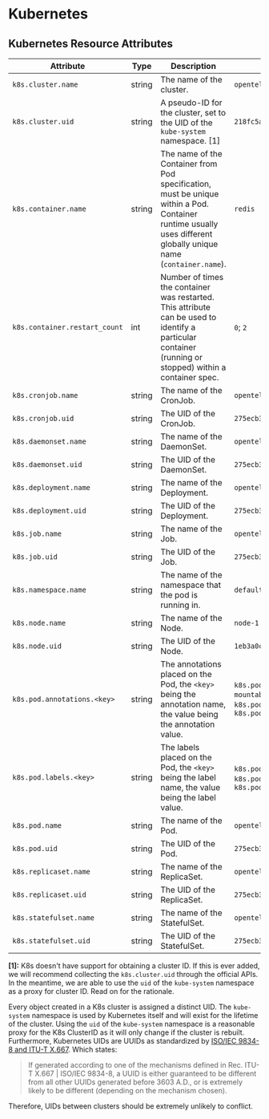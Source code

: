 # Kubernetes

## Kubernetes Resource Attributes

<!-- semconv registry.k8s(omit_requirement_level) -->
| Attribute  | Type | Description  | Examples  |
|---|---|---|---|
| `k8s.cluster.name` | string | The name of the cluster. | `opentelemetry-cluster` |
| `k8s.cluster.uid` | string | A pseudo-ID for the cluster, set to the UID of the `kube-system` namespace. [1] | `218fc5a9-a5f1-4b54-aa05-46717d0ab26d` |
| `k8s.container.name` | string | The name of the Container from Pod specification, must be unique within a Pod. Container runtime usually uses different globally unique name (`container.name`). | `redis` |
| `k8s.container.restart_count` | int | Number of times the container was restarted. This attribute can be used to identify a particular container (running or stopped) within a container spec. | `0`; `2` |
| `k8s.cronjob.name` | string | The name of the CronJob. | `opentelemetry` |
| `k8s.cronjob.uid` | string | The UID of the CronJob. | `275ecb36-5aa8-4c2a-9c47-d8bb681b9aff` |
| `k8s.daemonset.name` | string | The name of the DaemonSet. | `opentelemetry` |
| `k8s.daemonset.uid` | string | The UID of the DaemonSet. | `275ecb36-5aa8-4c2a-9c47-d8bb681b9aff` |
| `k8s.deployment.name` | string | The name of the Deployment. | `opentelemetry` |
| `k8s.deployment.uid` | string | The UID of the Deployment. | `275ecb36-5aa8-4c2a-9c47-d8bb681b9aff` |
| `k8s.job.name` | string | The name of the Job. | `opentelemetry` |
| `k8s.job.uid` | string | The UID of the Job. | `275ecb36-5aa8-4c2a-9c47-d8bb681b9aff` |
| `k8s.namespace.name` | string | The name of the namespace that the pod is running in. | `default` |
| `k8s.node.name` | string | The name of the Node. | `node-1` |
| `k8s.node.uid` | string | The UID of the Node. | `1eb3a0c6-0477-4080-a9cb-0cb7db65c6a2` |
| `k8s.pod.annotations.<key>` | string | The annotations placed on the Pod, the `<key>` being the annotation name, the value being the annotation value. | `k8s.pod.annotations.kubernetes.io/enforce-mountable-secrets=true`; `k8s.pod.annotations.mycompany.io/arch=x64`; `k8s.pod.annotations.data=` |
| `k8s.pod.labels.<key>` | string | The labels placed on the Pod, the `<key>` being the label name, the value being the label value. | `k8s.pod.labels.app=my-app`; `k8s.pod.labels.mycompany.io/arch=x64`; `k8s.pod.labels.data=` |
| `k8s.pod.name` | string | The name of the Pod. | `opentelemetry-pod-autoconf` |
| `k8s.pod.uid` | string | The UID of the Pod. | `275ecb36-5aa8-4c2a-9c47-d8bb681b9aff` |
| `k8s.replicaset.name` | string | The name of the ReplicaSet. | `opentelemetry` |
| `k8s.replicaset.uid` | string | The UID of the ReplicaSet. | `275ecb36-5aa8-4c2a-9c47-d8bb681b9aff` |
| `k8s.statefulset.name` | string | The name of the StatefulSet. | `opentelemetry` |
| `k8s.statefulset.uid` | string | The UID of the StatefulSet. | `275ecb36-5aa8-4c2a-9c47-d8bb681b9aff` |

**[1]:** K8s doesn't have support for obtaining a cluster ID. If this is ever
added, we will recommend collecting the `k8s.cluster.uid` through the
official APIs. In the meantime, we are able to use the `uid` of the
`kube-system` namespace as a proxy for cluster ID. Read on for the
rationale.

Every object created in a K8s cluster is assigned a distinct UID. The
`kube-system` namespace is used by Kubernetes itself and will exist
for the lifetime of the cluster. Using the `uid` of the `kube-system`
namespace is a reasonable proxy for the K8s ClusterID as it will only
change if the cluster is rebuilt. Furthermore, Kubernetes UIDs are
UUIDs as standardized by
[ISO/IEC 9834-8 and ITU-T X.667](https://www.itu.int/ITU-T/studygroups/com17/oid.html).
Which states:

> If generated according to one of the mechanisms defined in Rec.
  ITU-T X.667 | ISO/IEC 9834-8, a UUID is either guaranteed to be
  different from all other UUIDs generated before 3603 A.D., or is
  extremely likely to be different (depending on the mechanism chosen).

Therefore, UIDs between clusters should be extremely unlikely to
conflict.
<!-- endsemconv -->
